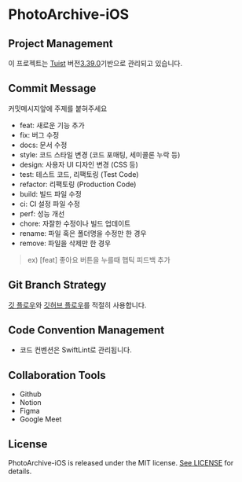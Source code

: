 # PhotoArchive-iOS

## Project Management
이 프로젝트는 [Tuist](https://github.com/tuist/tuist) 버전[3.39.0](https://github.com/tuist/tuist/releases/tag/3.39.0)기반으로 관리되고 있습니다.

## Commit Message
커밋메시지앞에 주제를 붙혀주세요
 - feat: 새로운 기능 추가
 - fix: 버그 수정
 - docs: 문서 수정
 - style: 코드 스타일 변경 (코드 포매팅, 세미콜론 누락 등)
 - design: 사용자 UI 디자인 변경 (CSS 등)
 - test: 테스트 코드, 리팩토링 (Test Code)
 - refactor: 리팩토링 (Production Code)
 - build: 빌드 파일 수정
 - ci: CI 설정 파일 수정
 - perf: 성능 개선
 - chore: 자잘한 수정이나 빌드 업데이트
 - rename: 파일 혹은 폴더명을 수정만 한 경우
 - remove: 파일을 삭제만 한 경우
> ex) [feat] 좋아요 버튼을 누를때 햅틱 피드백 추가

## Git Branch Strategy
[깃 플로우](https://techblog.woowahan.com/2553/)와 [깃허브 플로우](https://docs.github.com/ko/get-started/using-github/github-flow)를 적절히 사용합니다.

## Code Convention Management
 - 코드 컨벤션은 SwiftLint로 관리됩니다.
 
## Collaboration Tools
 - Github
 - Notion
 - Figma
 - Google Meet
 
## License

PhotoArchive-iOS is released under the MIT license. [See LICENSE](https://github.com/Team-Archive/PhotoArchive-iOS/blob/master/LICENSE) for details.
